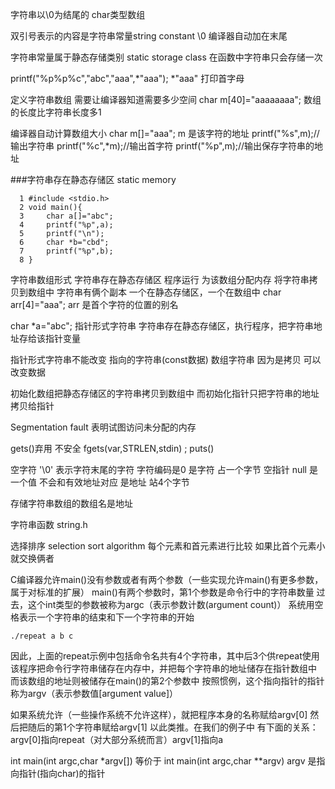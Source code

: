 字符串以\0为结尾的 char类型数组

双引号表示的内容是字符串常量string constant
\0 编译器自动加在末尾

字符串常量属于静态存储类别 static storage class
在函数中字符串只会存储一次

printf("%p%p%c","abc","aaa",*"aaa");
*"aaa" 打印首字母

定义字符串数组 需要让编译器知道需要多少空间
char m[40]="aaaaaaaa";
数组的长度比字符串长度多1

编译器自动计算数组大小
char m[]="aaa";
m 是该字符的地址
printf("%s",m);//输出字符串
printf("%c",*m);//输出首字符
printf("%p",m);//输出保存字符串的地址


###字符串存在静态存储区 static memory
```
  1 #include <stdio.h>
  2 void main(){
  3     char a[]="abc";
  4     printf("%p",a);
  5     printf("\n");
  6     char *b="cbd";
  7     printf("%p",b);
  8 }
```
字符串数组形式
字符串存在静态存储区 程序运行 为该数组分配内存 将字符串拷贝到数组中
字符串有俩个副本 一个在静态存储区，一个在数组中
char arr[4]="aaa";
arr 是首个字符的位置的别名 

char *a="abc";
指针形式字符串
字符串存在静态存储区，执行程序，把字符串地址存给该指针变量

指针形式字符串不能改变 指向的字符串(const数据)
数组字符串 因为是拷贝 可以改变数据

初始化数组把静态存储区的字符串拷贝到数组中
而初始化指针只把字符串的地址拷贝给指针

Segmentation fault 表明试图访问未分配的内存

gets()弃用 不安全
fgets(var,STRLEN,stdin) ;
puts()

空字符 '\0' 表示字符末尾的字符 字符编码是0  是字符 占一个字节
空指针 null 是一个值 不会和有效地址对应  是地址 站4个字节

存储字符串数组的数组名是地址


字符串函数 string.h

选择排序
selection sort algorithm
每个元素和首元素进行比较 如果比首个元素小 就交换俩者

C编译器允许main()没有参数或者有两个参数（一些实现允许main()有更多参数，属于对标准的扩展）
main()有两个参数时，第1个参数是命令行中的字符串数量
过去，这个int类型的参数被称为argc（表示参数计数(argument count)）
系统用空格表示一个字符串的结束和下一个字符串的开始
```
./repeat a b c
```
因此，上面的repeat示例中包括命令名共有4个字符串，其中后3个供repeat使用
该程序把命令行字符串储存在内存中，并把每个字符串的地址储存在指针数组中
而该数组的地址则被储存在main()的第2个参数中
按照惯例，这个指向指针的指针称为argv（表示参数值[argument value]）

如果系统允许（一些操作系统不允许这样），就把程序本身的名称赋给argv[0]
然后把随后的第1个字符串赋给argv[1]
以此类推。在我们的例子中
有下面的关系：argv[0]指向repeat（对大部分系统而言）argv[1]指向a

int main(int argc,char *argv[])
等价于 int main(int argc,char **argv)
argv 是指向指针(指向char)的指针

